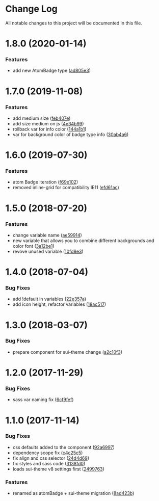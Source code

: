 # Change Log

All notable changes to this project will be documented in this file.

# 1.8.0 (2020-01-14)


### Features

* add new AtomBadge type ([ad805e3](https://github.com/SUI-Components/sui-components/commit/ad805e3943a8b792acc0ec1b1f5be106db98a9ba))



# 1.7.0 (2019-11-08)


### Features

* add medium size ([feb407e](https://github.com/SUI-Components/sui-components/commit/feb407ecc0d30aa9f552ac54e83be696f95a80d3))
* add size medium on js ([4e34b99](https://github.com/SUI-Components/sui-components/commit/4e34b991f484895d0f3f5104496785cd02b431ea))
* rollback var for info  color ([144a1b1](https://github.com/SUI-Components/sui-components/commit/144a1b1e79513bf83325c3a65ac2bde609b2ce37))
* var for background color of badge type info ([30ab4a6](https://github.com/SUI-Components/sui-components/commit/30ab4a645e23706af011019541ae16a409a4fa4a))



# 1.6.0 (2019-07-30)


### Features

* atom Badge iteration ([f69e102](https://github.com/SUI-Components/sui-components/commit/f69e10257c7ab3c23ec3947fefa2d7bffa992065))
* removed inline-grid for compatibility IE11 ([efd61ac](https://github.com/SUI-Components/sui-components/commit/efd61ac7a29f7b16ecbaa0d46b4791d0bb60d152))



# 1.5.0 (2018-07-20)


### Features

* change variable name ([ae59914](https://github.com/SUI-Components/sui-components/commit/ae5991423e0e024e33ca2058d00cd63a0c15a798))
* new variable that allows you to combine different backgrounds and color font ([3a12be1](https://github.com/SUI-Components/sui-components/commit/3a12be1cdcf6e802671f7274ec8f118aa1b4016e))
* revove unused variable ([10fd8e3](https://github.com/SUI-Components/sui-components/commit/10fd8e3e0743f54d3bad103877f97fcdc08a8e74))



# 1.4.0 (2018-07-04)


### Bug Fixes

* add !default in variables ([22e357a](https://github.com/SUI-Components/sui-components/commit/22e357aecef6829c0bd642319c655ded22b78582))
* add icon height, refactor variables ([18ac517](https://github.com/SUI-Components/sui-components/commit/18ac5173c33289faeede93de5e93c649fbe81b7a))



# 1.3.0 (2018-03-07)


### Bug Fixes

* prepare component for sui-theme change ([a2c10f3](https://github.com/SUI-Components/sui-components/commit/a2c10f3d78fd2c9f6868103810468b22ba667194))



# 1.2.0 (2017-11-29)


### Bug Fixes

* sass var naming fix ([6cf9fef](https://github.com/SUI-Components/sui-components/commit/6cf9fef55d0ce43917057735d19153487cf73298))



# 1.1.0 (2017-11-14)


### Bug Fixes

* css defaults added to the component ([92a6997](https://github.com/SUI-Components/sui-components/commit/92a69971950a456e334dd4e3cfdbf243d3dba65f))
* dependency scope fix ([c4c25c5](https://github.com/SUI-Components/sui-components/commit/c4c25c58bbb83d2e6c3506232e159b3195f8e3d7))
* fix align and css selector ([24d4d69](https://github.com/SUI-Components/sui-components/commit/24d4d6943f690008ac3e4f611ebe75494616a40c))
* fix styles and sass code ([3138fd0](https://github.com/SUI-Components/sui-components/commit/3138fd0a0753b22548fed6eb7a06f36e9dddcc05))
* loads sui-theme v8 settings first ([2499763](https://github.com/SUI-Components/sui-components/commit/2499763a3a9d3c9295081df070277b2d82ed049f))


### Features

* renamed as atomBadge + sui-theme migration ([8ad423b](https://github.com/SUI-Components/sui-components/commit/8ad423b8ad2ac0f6fdf92e60f511b4b2f2d3a635))



